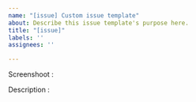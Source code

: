 ```yaml
---
name: "[issue] Custom issue template"
about: Describe this issue template's purpose here.
title: "[issue]"
labels: ''
assignees: ''

---
```


Screenshoot :


Description :
